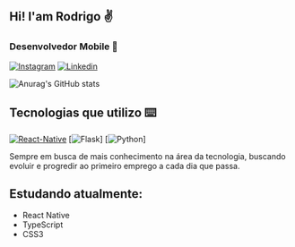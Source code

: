 ## Hi! I'am Rodrigo ✌️
### Desenvolvedor Mobile 📱

[![Instagram](https://img.shields.io/badge/Instagram-E4405F?style=for-the-badge&logo=instagram&logoColor=white)](https://www.instagram.com/rg__system/)
[![Linkedin](https://img.shields.io/badge/LinkedIn-0077B5?style=for-the-badge&logo=linkedin&logoColor=white)](https://www.linkedin.com/in/rodrigo-s2-2a5ab7222/)

![Anurag's GitHub stats](https://github-readme-stats.vercel.app/api?username=RGSntj&show_icons=true&theme=dracula)

## Tecnologias que utilizo ⌨️

[![React-Native](https://img.shields.io/badge/React_Native-20232A?style=for-the-badge&logo=react&logoColor=61DAFB)]()
[![Flask](https://img.shields.io/badge/Flask-000000?style=for-the-badge&logo=flask&logoColor=white)]
[![Python](https://img.shields.io/badge/Python-14354C?style=for-the-badge&logo=python&logoColor=white)]

Sempre em busca de mais conhecimento na área da tecnologia, buscando evoluir e progredir ao primeiro emprego a cada dia que passa.

## Estudando atualmente:
- React Native
- TypeScript
- CSS3
